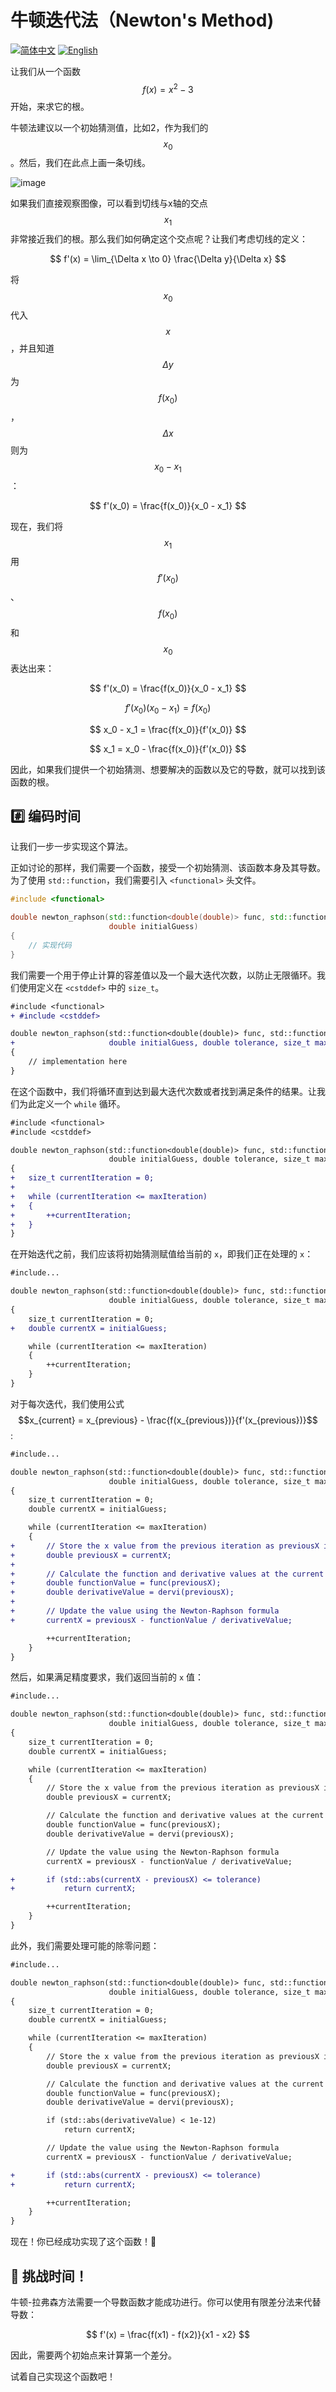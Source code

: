 # 牛顿迭代法（Newton's Method)

[![简体中文](https://img.shields.io/badge/语言-%E7%AE%80%E4%BD%93%E4%B8%AD%E6%96%87-red.svg)](https://github.com/RUI-0517/newton-rapshon/blob/main/README.md)
[![English](https://img.shields.io/badge/lang-English-blue.svg)](https://github.com/RUI-0517/newton-rapshon/blob/main/README.en.md)

让我们从一个函数 $$f(x) = x^2 - 3$$ 开始，来求它的根。

牛顿法建议以一个初始猜测值，比如2，作为我们的 $$x_0$$。然后，我们在此点上画一条切线。

![image](https://github.com/user-attachments/assets/1fabc684-c9f6-4f9e-b0ae-a26bec028d86)

如果我们直接观察图像，可以看到切线与x轴的交点 $$x_1$$ 非常接近我们的根。那么我们如何确定这个交点呢？让我们考虑切线的定义：

$$
f'(x) = \lim_{\Delta x \to 0} \frac{\Delta y}{\Delta x}
$$

将 $$x_0$$ 代入 $$x$$，并且知道 $$\Delta y$$ 为 $$f(x_0)$$，$$\Delta x$$ 则为 $$x_0 - x_1$$：

$$
f'(x_0) = \frac{f(x_0)}{x_0 - x_1}
$$

现在，我们将 $$x_1$$ 用 $$f'(x_0)$$、$$f(x_0)$$ 和 $$x_0$$ 表达出来：

$$
f'(x_0) = \frac{f(x_0)}{x_0 - x_1}
$$

$$
f'(x_0)(x_0 - x_1) = f(x_0)
$$

$$
x_0 - x_1 = \frac{f(x_0)}{f'(x_0)}
$$

$$
x_1 = x_0 - \frac{f(x_0)}{f'(x_0)}
$$

因此，如果我们提供一个初始猜测、想要解决的函数以及它的导数，就可以找到该函数的根。

## #️⃣ 编码时间

让我们一步一步实现这个算法。

正如讨论的那样，我们需要一个函数，接受一个初始猜测、该函数本身及其导数。为了使用 `std::function`，我们需要引入 `<functional>` 头文件。

```cpp
#include <functional>

double newton_raphson(std::function<double(double)> func, std::function<double(double)> dervi,
                      double initialGuess)
{
    // 实现代码
}
```

我们需要一个用于停止计算的容差值以及一个最大迭代次数，以防止无限循环。我们使用定义在 `<cstddef>` 中的 `size_t`。

```diff
#include <functional>
+ #include <cstddef>

double newton_raphson(std::function<double(double)> func, std::function<double(double)> dervi,
+                     double initialGuess, double tolerance, size_t maxIteration)
{
    // implementation here
}
```

在这个函数中，我们将循环直到达到最大迭代次数或者找到满足条件的结果。让我们为此定义一个 `while` 循环。

```diff
#include <functional>
#include <cstddef>

double newton_raphson(std::function<double(double)> func, std::function<double(double)> dervi,
                      double initialGuess, double tolerance, size_t maxIteration)
{
+   size_t currentIteration = 0;
+
+   while (currentIteration <= maxIteration)
+   {
+       ++currentIteration;
+   }
}
```

在开始迭代之前，我们应该将初始猜测赋值给当前的 `x`，即我们正在处理的 `x`：

```diff
#include...

double newton_raphson(std::function<double(double)> func, std::function<double(double)> dervi,
                      double initialGuess, double tolerance, size_t maxIteration)
{
    size_t currentIteration = 0;
+   double currentX = initialGuess;

    while (currentIteration <= maxIteration)
    {
        ++currentIteration;
    }
}
```

对于每次迭代，我们使用公式$$x_{current} = x_{previous} - \frac{f(x_{previous})}{f'(x_{previous})}$$:

```diff
#include...

double newton_raphson(std::function<double(double)> func, std::function<double(double)> dervi,
                      double initialGuess, double tolerance, size_t maxIteration)
{
    size_t currentIteration = 0;
    double currentX = initialGuess;

    while (currentIteration <= maxIteration)
    {
+       // Store the x value from the previous iteration as previousX in each iteration
+       double previousX = currentX;
+
+       // Calculate the function and derivative values at the current iteration
+       double functionValue = func(previousX);
+       double derivativeValue = dervi(previousX);
+
+       // Update the value using the Newton-Raphson formula
+       currentX = previousX - functionValue / derivativeValue;

        ++currentIteration;
    }
}
```

然后，如果满足精度要求，我们返回当前的 `x` 值：

```diff
#include...

double newton_raphson(std::function<double(double)> func, std::function<double(double)> dervi,
                      double initialGuess, double tolerance, size_t maxIteration)
{
    size_t currentIteration = 0;
    double currentX = initialGuess;

    while (currentIteration <= maxIteration)
    {
        // Store the x value from the previous iteration as previousX in each iteration
        double previousX = currentX;

        // Calculate the function and derivative values at the current iteration
        double functionValue = func(previousX);
        double derivativeValue = dervi(previousX);

        // Update the value using the Newton-Raphson formula
        currentX = previousX - functionValue / derivativeValue;

+       if (std::abs(currentX - previousX) <= tolerance)
+           return currentX;

        ++currentIteration;
    }
}
```

此外，我们需要处理可能的除零问题：

```diff
#include...

double newton_raphson(std::function<double(double)> func, std::function<double(double)> dervi,
                      double initialGuess, double tolerance, size_t maxIteration)
{
    size_t currentIteration = 0;
    double currentX = initialGuess;

    while (currentIteration <= maxIteration)
    {
        // Store the x value from the previous iteration as previousX in each iteration
        double previousX = currentX;

        // Calculate the function and derivative values at the current iteration
        double functionValue = func(previousX);
        double derivativeValue = dervi(previousX);

        if (std::abs(derivativeValue) < 1e-12)
            return currentX;

        // Update the value using the Newton-Raphson formula
        currentX = previousX - functionValue / derivativeValue;

+       if (std::abs(currentX - previousX) <= tolerance)
+           return currentX;

        ++currentIteration;
    }
}
```

现在！你已经成功实现了这个函数！🥳

## 💪 挑战时间！
牛顿-拉弗森方法需要一个导数函数才能成功进行。你可以使用有限差分法来代替导数：

$$
f'(x) = \frac{f(x1) - f(x2)}{x1 - x2}
$$

因此，需要两个初始点来计算第一个差分。

试着自己实现这个函数吧！
